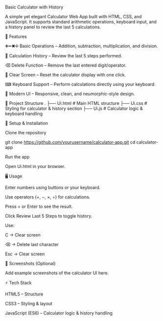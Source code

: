 Basic Calculator with History

A simple yet elegant Calculator Web App built with HTML, CSS, and JavaScript.
It supports standard arithmetic operations, keyboard input, and a history panel to review the last 5 calculations.

🚀 Features

➕➖✖➗ Basic Operations – Addition, subtraction, multiplication, and division.

📝 Calculation History – Review the last 5 steps performed.

⌫ Delete Function – Remove the last entered digit/operator.

🧹 Clear Screen – Reset the calculator display with one click.

⌨ Keyboard Support – Perform calculations directly using your keyboard.

🎨 Modern UI – Responsive, clean, and neumorphic-style design.

📂 Project Structure
.
├── Ui.html    # Main HTML structure
├── Ui.css     # Styling for calculator & history section
├── Ui.js      # Calculator logic & keyboard handling

🔧 Setup & Installation

Clone the repository

git clone https://github.com/yourusername/calculator-app.git
cd calculator-app


Run the app

Open Ui.html in your browser.

🖥️ Usage

Enter numbers using buttons or your keyboard.

Use operators (+, −, ×, ÷) for calculations.

Press = or Enter to see the result.

Click Review Last 5 Steps to toggle history.

Use:

C → Clear screen

⌫ → Delete last character

Esc → Clear screen

📸 Screenshots (Optional)

Add example screenshots of the calculator UI here.

⚡ Tech Stack

HTML5 – Structure

CSS3 – Styling & layout

JavaScript (ES6) – Calculator logic & history handling
